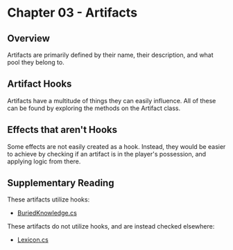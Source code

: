 ﻿# Chapter 03 - Artifacts

## Overview

Artifacts are primarily defined by their name, their description, and what pool they belong to.

## Artifact Hooks

Artifacts have a multitude of things they can easily influence. All of these can be found by exploring the methods on the Artifact class. 

## Effects that aren't Hooks

Some effects are not easily created as a hook. Instead, they would be easier to achieve by checking if an artifact is in the player's possession, and applying logic from there.

## Supplementary Reading

These artifacts utilize hooks:
* [BuriedKnowledge.cs](./../Artifacts/BuriedKnowledge.cs)

These artifacts do not utilize hooks, and are instead checked elsewhere:
* [Lexicon.cs](./../Artifacts/Lexicon.cs)